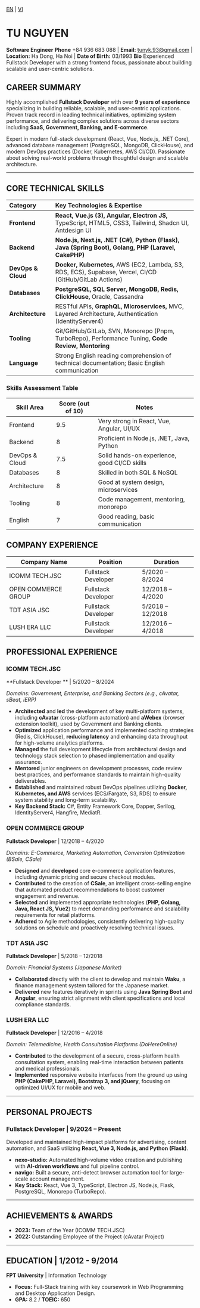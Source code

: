 [EN](./README.md) | [VI](./README_vi.md)

# TU NGUYEN
**Software Engineer**
**Phone** +84 936 683 088 | **Email:** tunyk.93@gmail.com | **Location:** Ha Dong, Ha Noi | **Date of Birth:** 03/1993
**Bio** Experienced Fullstack Developer with a strong frontend focus, passionate about building scalable and user-centric solutions.

## CAREER SUMMARY
Highly accomplished **Fullstack Developer** with over **9 years of experience** specializing in building reliable, scalable, and user-centric applications. Proven track record in leading technical initiatives, optimizing system performance, and delivering complex solutions across diverse sectors including **SaaS, Government, Banking, and E-commerce**.

Expert in modern full-stack development (React, Vue, Node.js, .NET Core), advanced database management (PostgreSQL, MongoDB, ClickHouse), and modern DevOps practices (Docker, Kubernetes, AWS CI/CD). Passionate about solving real-world problems through thoughtful design and scalable architecture.

---

## CORE TECHNICAL SKILLS

| Category | Key Technologies & Expertise |
| :--- | :--- |
| **Frontend** | **React, Vue.js (3), Angular, Electron JS,** TypeScript, HTML5, CSS3, Tailwind, Shadcn UI, Antdesign UI |
| **Backend** | **Node.js, Next.js, .NET (C#), Python (Flask), Java (Spring Boot), Golang, PHP (Laravel, CakePHP)** |
| **DevOps & Cloud** | **Docker, Kubernetes,** AWS (EC2, Lambda, S3, RDS, ECS), Supabase, Vercel, CI/CD (GitHub/GitLab Actions) |
| **Databases** | **PostgreSQL, SQL Server, MongoDB, Redis, ClickHouse,** Oracle, Cassandra |
| **Architecture** | RESTful APIs, **GraphQL, Microservices,** MVC, Layered Architecture, Authentication (IdentityServer4) |
| **Tooling** | Git/GitHub/GitLab, SVN, Monorepo (Pnpm, TurboRepo), Performance Tuning, **Code Review, Mentoring** |
| **Language** | Strong English reading comprehension of technical documentation; Basic English communication |


### Skills Assessment Table

| Skill Area      | Score (out of 10) | Notes                                  |
|-----------------|-------------------|----------------------------------------|
| Frontend        | 9.5               | Very strong in React, Vue, Angular, UI/UX |
| Backend         | 8                 | Proficient in Node.js, .NET, Java, Python |
| DevOps & Cloud  | 7.5               | Solid hands-on experience, good CI/CD skills |
| Databases       | 8                 | Skilled in both SQL & NoSQL            |
| Architecture    | 8                 | Good at system design, microservices   |
| Tooling         | 8                 | Code management, mentoring, monorepo   |
| English         | 7                 | Good reading, basic communication      |

## COMPANY EXPERIENCE

| Company Name        | Position                              | Duration           |
|---------------------|---------------------------------------|--------------------|
| ICOMM TECH.JSC      | Fullstack Developer                   | 5/2020 – 8/2024    |
| OPEN COMMERCE GROUP | Fullstack Developer                   | 12/2018 – 4/2020   |
| TDT ASIA JSC        | Fullstack Developer                   | 5/2018 – 12/2018   |
| LUSH ERA LLC        | Fullstack Developer                   | 12/2016 – 4/2018   |

## PROFESSIONAL EXPERIENCE

### ICOMM TECH.JSC
**Fullstack Developer ** | 5/2020 – 8/2024

*Domains: Government, Enterprise, and Banking Sectors (e.g., cAvatar, sBeat, iERP)*

* **Architected** and **led** the development of key multi-platform systems, including **cAvatar** (cross-platform automation) and **aWebex** (browser extension toolkit), used by Government and Banking clients.
* **Optimized** application performance and implemented caching strategies (Redis, ClickHouse), **reducing latency** and enhancing data throughput for high-volume analytics platforms.
* **Managed** the full development lifecycle from architectural design and technology stack selection to phased implementation and quality assurance.
* **Mentored** junior engineers on development processes, code review best practices, and performance standards to maintain high-quality deliverables.
* **Established** and maintained robust DevOps pipelines utilizing **Docker, Kubernetes, and AWS** services (ECS/Fargate, S3, RDS) to ensure system stability and long-term scalability.
* **Key Backend Stack:** C#, Entity Framework Core, Dapper, Serilog, IdentityServer4, Hangfire, MediatR.

### OPEN COMMERCE GROUP
**Fullstack Developer** | 12/2018 – 4/2020

*Domains: E-Commerce, Marketing Automation, Conversion Optimization (BSale, CSale)*

* **Designed** and **developed** core e-commerce application features, including dynamic pricing and secure checkout modules.
* **Contributed** to the creation of **CSale**, an intelligent cross-selling engine that automated product recommendations to boost customer engagement and revenue.
* **Selected** and implemented appropriate technologies (**PHP, Golang, Java, React JS, Vue2**) to meet demanding performance and scalability requirements for retail platforms.
* **Adhered** to Agile methodologies, consistently delivering high-quality solutions on schedule and proactively resolving technical issues.

### TDT ASIA JSC
**Fullstack Developer** | 5/2018 – 12/2018

*Domain: Financial Systems (Japanese Market)*

* **Collaborated** directly with the client to develop and maintain **Waku**, a finance management system tailored for the Japanese market.
* **Delivered** new features iteratively in sprints using **Java Spring Boot** and **Angular**, ensuring strict alignment with client specifications and local compliance standards.

### LUSH ERA LLC
**Fullstack Developer** | 12/2016 – 4/2018

*Domain: Telemedicine, Health Consultation Platforms (DoHereOnline)*

* **Contributed** to the development of a secure, cross-platform health consultation system, enabling real-time interaction between patients and medical professionals.
* **Implemented** responsive website interfaces from the ground up using **PHP (CakePHP, Laravel), Bootstrap 3, and jQuery**, focusing on optimized UI/UX for mobile and web.

---

## PERSONAL PROJECTS

### Fullstack Developer | 9/2024 – Present

Developed and maintained high-impact platforms for advertising, content automation, and SaaS utilizing **React, Vue 3, Node.js, and Python (Flask)**.

* **nexo-studio:** Automated high-volume video creation and publishing with **AI-driven workflows** and full pipeline control.
* **navigo:** Built a secure, anti-detect browser automation tool for large-scale account management.
* **Key Stack:** React, Vue 3, TypeScript, Electron JS, Node.js, Flask, PostgreSQL, Monorepo (TurboRepo).

---

## ACHIEVEMENTS & AWARDS

* **2023:** Team of the Year (ICOMM TECH.JSC)
* **2022:** Outstanding Employee of the Project (cAvatar Project)

---

## EDUCATION | 1/2012 - 9/2014

**FPT University** | Information Technology
* **Focus:** Full-Stack training with key coursework in Web Programming and Desktop Application Design.
* **GPA:** 8.2 / **TOEIC:** 650